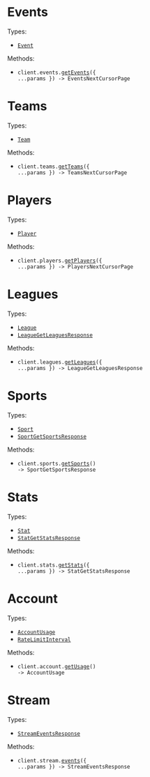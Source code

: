 # Events

Types:

- <code><a href="./src/resources/events.ts">Event</a></code>

Methods:

- <code title="get /events/">client.events.<a href="./src/resources/events.ts">getEvents</a>({ ...params }) -> EventsNextCursorPage</code>

# Teams

Types:

- <code><a href="./src/resources/teams.ts">Team</a></code>

Methods:

- <code title="get /teams/">client.teams.<a href="./src/resources/teams.ts">getTeams</a>({ ...params }) -> TeamsNextCursorPage</code>

# Players

Types:

- <code><a href="./src/resources/players.ts">Player</a></code>

Methods:

- <code title="get /players/">client.players.<a href="./src/resources/players.ts">getPlayers</a>({ ...params }) -> PlayersNextCursorPage</code>

# Leagues

Types:

- <code><a href="./src/resources/leagues.ts">League</a></code>
- <code><a href="./src/resources/leagues.ts">LeagueGetLeaguesResponse</a></code>

Methods:

- <code title="get /leagues/">client.leagues.<a href="./src/resources/leagues.ts">getLeagues</a>({ ...params }) -> LeagueGetLeaguesResponse</code>

# Sports

Types:

- <code><a href="./src/resources/sports.ts">Sport</a></code>
- <code><a href="./src/resources/sports.ts">SportGetSportsResponse</a></code>

Methods:

- <code title="get /sports/">client.sports.<a href="./src/resources/sports.ts">getSports</a>() -> SportGetSportsResponse</code>

# Stats

Types:

- <code><a href="./src/resources/stats.ts">Stat</a></code>
- <code><a href="./src/resources/stats.ts">StatGetStatsResponse</a></code>

Methods:

- <code title="get /stats/">client.stats.<a href="./src/resources/stats.ts">getStats</a>({ ...params }) -> StatGetStatsResponse</code>

# Account

Types:

- <code><a href="./src/resources/account.ts">AccountUsage</a></code>
- <code><a href="./src/resources/account.ts">RateLimitInterval</a></code>

Methods:

- <code title="get /account/usage">client.account.<a href="./src/resources/account.ts">getUsage</a>() -> AccountUsage</code>

# Stream

Types:

- <code><a href="./src/resources/stream.ts">StreamEventsResponse</a></code>

Methods:

- <code title="get /stream/events">client.stream.<a href="./src/resources/stream.ts">events</a>({ ...params }) -> StreamEventsResponse</code>
